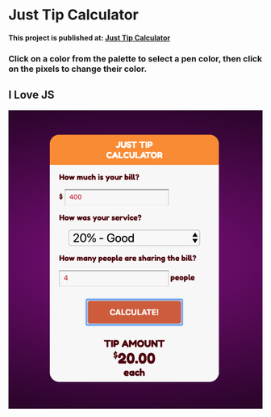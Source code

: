 # Just Tip Calculator

#### This project is published at: [Just Tip Calculator](https://irinaserova.github.io/JustTipCalculator/)

### Click on a color from the palette to select a pen color, then click on the pixels to change their color.

## I Love JS
![Screenshot 1](https://github.com/IrinaSerova/JustTipCalculator/blob/master/images/ScreenShot.png)




